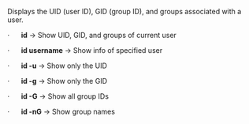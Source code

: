 Displays the UID (user ID), GID (group ID), and groups associated with a user.

·      **id** → Show UID, GID, and groups of current user

·      **id username** → Show info of specified user

·      **id -u** → Show only the UID

·      **id -g** → Show only the GID

·      **id -G** → Show all group IDs

·      **id -nG** → Show group names